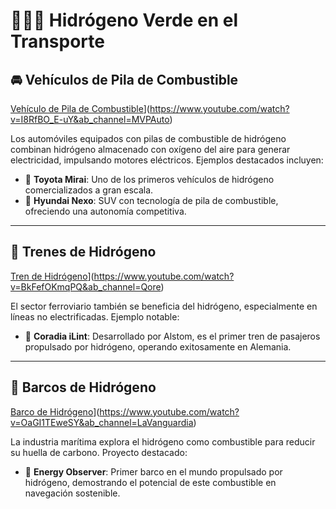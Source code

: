 # 🚆🚢🚗 Hidrógeno Verde en el Transporte

## 🚘 Vehículos de Pila de Combustible

[Vehículo de Pila de Combustible](nexo-destacados-1_16x9.jpeg)](https://www.youtube.com/watch?v=I8RfBO_E-uY&ab_channel=MVPAuto)

Los automóviles equipados con pilas de combustible de hidrógeno combinan hidrógeno almacenado con oxígeno del aire para generar electricidad, impulsando motores eléctricos. Ejemplos destacados incluyen:

- 🔹 **Toyota Mirai**: Uno de los primeros vehículos de hidrógeno comercializados a gran escala.
- 🔹 **Hyundai Nexo**: SUV con tecnología de pila de combustible, ofreciendo una autonomía competitiva.

---

## 🚄 Trenes de Hidrógeno

[Tren de Hidrógeno](https://www.youtube.com/watch?v=BkFefOKmqPQ&ab_channel=Qore)](https://www.youtube.com/watch?v=BkFefOKmqPQ&ab_channel=Qore)

El sector ferroviario también se beneficia del hidrógeno, especialmente en líneas no electrificadas. Ejemplo notable:

- 🔹 **Coradia iLint**: Desarrollado por Alstom, es el primer tren de pasajeros propulsado por hidrógeno, operando exitosamente en Alemania.

---

## 🚢 Barcos de Hidrógeno

[Barco de Hidrógeno](2020042417035260888.jpeg)](https://www.youtube.com/watch?v=OaGI1TEweSY&ab_channel=LaVanguardia)

La industria marítima explora el hidrógeno como combustible para reducir su huella de carbono. Proyecto destacado:

- 🔹 **Energy Observer**: Primer barco en el mundo propulsado por hidrógeno, demostrando el potencial de este combustible en navegación sostenible.

